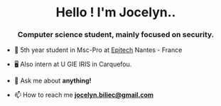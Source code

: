 <h1 align="center">Hello ! I'm Jocelyn..</h1>
<h3 align="center">Computer science student, mainly focused on security.</h3>

- :blue_book: 5th year student in Msc-Pro at [Epitech](https://www.epitech.eu/fr/formations/msc-pro/) Nantes - France

- 🖥️ Also intern at U GIE IRIS in Carquefou.

- 💬 Ask me about **anything!**

- 📫 How to reach me **jocelyn.biliec@gmail.com**
